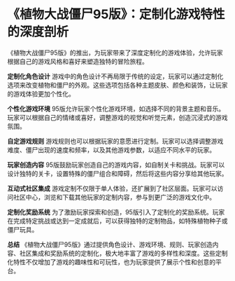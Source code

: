 # 《植物大战僵尸95版》：定制化游戏特性的深度剖析

《植物大战僵尸95版》的推出，为玩家带来了深度定制化的游戏体验，允许玩家根据自己的游戏风格和喜好来塑造独特的冒险旅程。

**定制化角色设计**
游戏中的角色设计不再局限于传统的设定，玩家可以通过定制化选项来改变植物和僵尸的外观。这些选项包括各种主题皮肤、颜色和装饰，让玩家的游戏体验更加个性化。

**个性化游戏环境**
95版允许玩家个性化游戏环境，如选择不同的背景主题和音乐。玩家可以根据自己的情绪或喜好，调整游戏的视觉和听觉元素，创造沉浸式的游戏氛围。

**自定游戏规则**
游戏规则也可以根据玩家的意愿进行定制。玩家可以选择调整游戏难度、僵尸出现的速度和频率，以及其他游戏参数，以适应不同水平的玩家。

**玩家创造内容**
95版鼓励玩家创造自己的游戏内容，如自制关卡和挑战。玩家可以设计独特的关卡，设置特殊的僵尸组合和障碍，然后将这些内容分享给其他玩家。

**互动式社区集成**
游戏定制不仅限于单人体验，还扩展到了社区层面。玩家可以访问社区中心，浏览和下载其他玩家的定制内容，参与到更广泛的游戏文化中。

**定制化奖励系统**
为了激励玩家探索和创造，95版引入了定制化的奖励系统。玩家在完成特定挑战或达到一定成就后，可以获得独特的定制物品，如特殊植物种子或僵尸玩具。

**总结**
《植物大战僵尸95版》通过提供角色设计、游戏环境、规则、玩家创造内容、社区集成和奖励系统的定制化，极大地丰富了游戏的多样性和深度。这些定制化特性不仅增加了游戏的趣味性和可玩性，也为玩家提供了展示个性和创意的平台。
